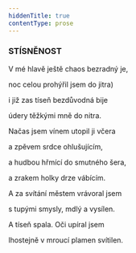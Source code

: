 ```yaml
---
hiddenTitle: true
contentType: prose
---
```


### STÍSNĚNOST

V mé hlavě ještě chaos bezradný je, 

noc celou prohýřil jsem do jitra) 

i již zas tíseň bezdůvodná bije 

údery těžkými mně do nitra.

Načas jsem vínem utopil ji včera 

a zpěvem srdce ohlušujícím, 

a hudbou hřmící do smutného šera, 

a zrakem holky drze vábícím.

A za svítání městem vrávoral jsem 

s tupými smysly, mdlý a vysílen. 

A tíseň spala. Oči upíral jsem 

lhostejně v mroucí plamen svítilen.
